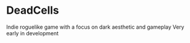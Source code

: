 # DeadCells
Indie roguelike game with a focus on dark aesthetic and gameplay 
 Very early in development 
